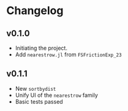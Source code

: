 # Changelog

## v0.1.0
- Initiating the project.
- Add `nearestrow.jl` from `FSFrictionExp_23`

## v0.1.1
- New `sortbydist` 
- Unify UI of the `nearestrow` family 
- Basic tests passed
